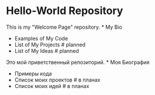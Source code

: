 # Hello-World Repository

This is my "Welcome Page" repository.
	* My Bio
  * Examples of My Code
  * List of My Projects			# planned
  * List of My Ideas				# planned

Это мой приветственный репозиторий.
	* Моя Биография
  * Примеры кода
  * Список моих проектов		# в планах 
  * Список моих идей				# в планах
